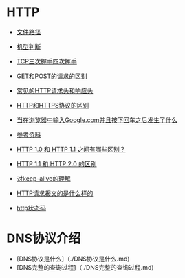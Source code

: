 # HTTP
* [文件路径](./文件路径.md)
* [机型判断](./机型判断.md)
* [TCP三次握手四次挥手](./TCP三次握手四次挥手.md)
* [GET和POST的请求的区别](./GET和POST的请求的区别.md)
* [常见的HTTP请求头和响应头](./常见的HTTP请求头和响应头.md)
* [HTTP和HTTPS协议的区别](./HTTP和HTTPS协议的区别.md)

* [当在浏览器中输入Google.com并且按下回车之后发生了什么](./当在浏览器中输入Google.com并且按下回车之后发生了什么.md)
* [参考资料](https://juejin.cn/post/6908327746473033741#heading-12)

* [HTTP 1.0 和 HTTP 1.1 之间有哪些区别？](https://juejin.cn/post/6908327746473033741)
* [HTTP 1.1 和 HTTP 2.0 的区别](https://juejin.cn/post/6908327746473033741)
* [对keep-alive的理解](https://juejin.cn/post/6908327746473033741#heading-12)
* [HTTP请求报文的是什么样的](https://juejin.cn/post/6908327746473033741#heading-16)

* [http状态码](./http状态码.md)

# DNS协议介绍
* [DNS协议是什么]（./DNS协议是什么.md)
* [DNS完整的查询过程]（./DNS完整的查询过程.md)
